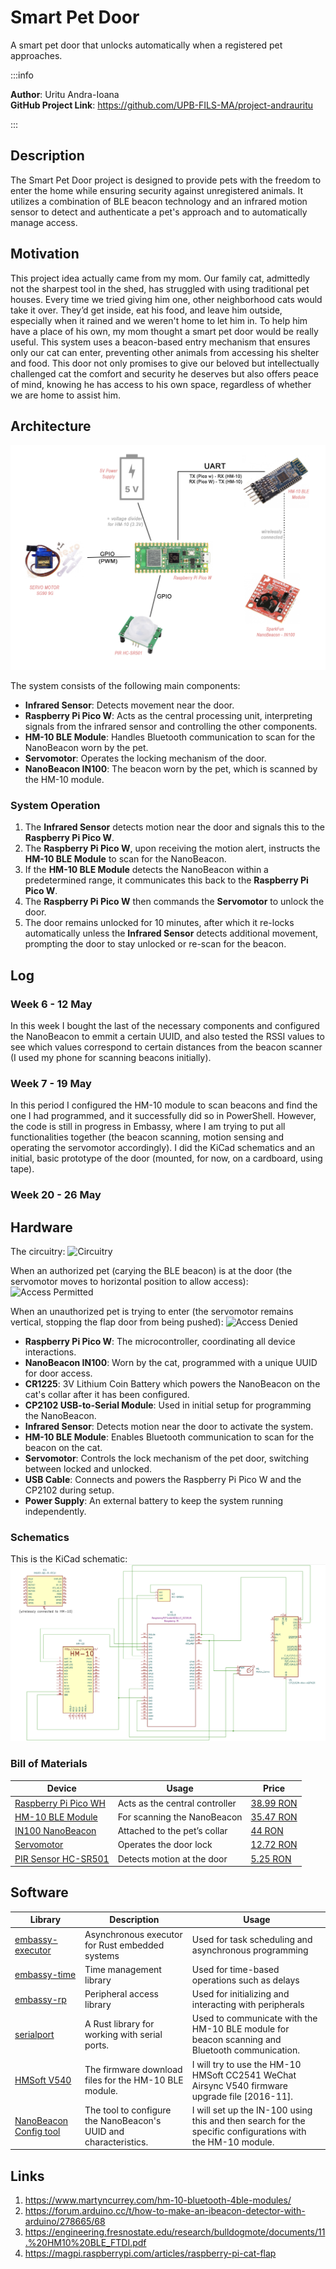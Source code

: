 # Smart Pet Door    
A smart pet door that unlocks automatically when a registered pet approaches.

:::info 

**Author**: Uritu Andra-Ioana \
**GitHub Project Link**: https://github.com/UPB-FILS-MA/project-andrauritu

:::

## Description

The Smart Pet Door project is designed to provide pets with the freedom to enter the home while ensuring security against unregistered animals. It utilizes a combination of BLE beacon technology and an infrared motion sensor to detect and authenticate a pet's approach and to automatically manage access.
## Motivation

This project idea actually came from my mom. Our family cat, admittedly not the sharpest tool in the shed, has struggled with using traditional pet houses. Every time we tried giving him one, other neighborhood cats would take it over. They’d get inside, eat his food, and leave him outside, especially when it rained and we weren't home to let him in. To help him have a place of his own, my mom thought a smart pet door would be really useful. This system uses a beacon-based entry mechanism that ensures only our cat can enter, preventing other animals from accessing his shelter and food. This door not only promises to give our beloved but intellectually challenged cat the comfort and security he deserves but also offers peace of mind, knowing he has access to his own space, regardless of whether we are home to assist him.

## Architecture 
![Architecture](Architecture.jpg)
 
The system consists of the following main components:
- **Infrared Sensor**: Detects movement near the door.
- **Raspberry Pi Pico W**: Acts as the central processing unit, interpreting signals from the infrared sensor and controlling the other components.
- **HM-10 BLE Module**: Handles Bluetooth communication to scan for the NanoBeacon worn by the pet.
- **Servomotor**: Operates the locking mechanism of the door.
- **NanoBeacon IN100**: The beacon worn by the pet, which is scanned by the HM-10 module.

### System Operation
1. The **Infrared Sensor** detects motion near the door and signals this to the **Raspberry Pi Pico W**.
2. The **Raspberry Pi Pico W**, upon receiving the motion alert, instructs the **HM-10 BLE Module** to scan for the NanoBeacon.
3. If the **HM-10 BLE Module** detects the NanoBeacon within a predetermined range, it communicates this back to the **Raspberry Pi Pico W**.
4. The **Raspberry Pi Pico W** then commands the **Servomotor** to unlock the door.
5. The door remains unlocked for 10 minutes, after which it re-locks automatically unless the **Infrared Sensor** detects additional movement, prompting the door to stay unlocked or re-scan for the beacon.


## Log

<!-- write every week your progress here -->

### Week 6 - 12 May
In this week I bought the last of the necessary components and configured the NanoBeacon to emmit a certain UUID, and also tested the RSSI values to see which values correspond to certain distances from the beacon scanner (I used my phone for scanning beacons initially). 

### Week 7 - 19 May
In this period I configured the HM-10 module to scan beacons and find the one I had programmed, and it successfully did so in PowerShell. However, the code is still in progress in Embassy, where I am trying to put all functionalities together (the beacon scanning, motion sensing and operating the servomotor accordingly). I did the KiCad schematics and an initial, basic prototype of the door (mounted, for now, on a cardboard, using tape). 

### Week 20 - 26 May

## Hardware

The circuitry:
![Circuitry](circuitry.png)

When an authorized pet (carying the BLE beacon) is at the door (the servomotor moves to horizontal position to allow access):
![Access Permitted](access_permitted.png)

When an unauthorized pet is trying to enter (the servomotor remains vertical, stopping the flap door from being pushed):
![Access Denied](access_denied.png)


- **Raspberry Pi Pico W**: The microcontroller, coordinating all device interactions.
- **NanoBeacon IN100**: Worn by the cat, programmed with a unique UUID for door access.
- **CR1225**: 3V Lithium Coin Battery which powers the NanoBeacon on the cat's collar after it has been configured. 
- **CP2102 USB-to-Serial Module**: Used in initial setup for programming the NanoBeacon.
- **Infrared Sensor**: Detects motion near the door to activate the system.
- **HM-10 BLE Module**: Enables Bluetooth communication to scan for the beacon on the cat.
- **Servomotor**: Controls the lock mechanism of the pet door, switching between locked and unlocked.
- **USB Cable**: Connects and powers the Raspberry Pi Pico W and the CP2102 during setup.
- **Power Supply**: An external battery to keep the system running independently.


### Schematics
This is the KiCad schematic:
![Schematic](kicad_schematic.png)


### Bill of Materials

<!-- Fill out this table with all the hardware components that you might need.

The format is 
```
| [Device](link://to/device) | This is used ... | [price](link://to/store) |

```

-->

| Device | Usage | Price |
|--------|-------|-------|
| [Raspberry Pi Pico WH](https://www.raspberrypi.com/documentation/microcontrollers/raspberry-pi-pico.html) | Acts as the central controller | [38.99 RON](https://www.optimusdigital.ro/ro/placi-raspberry-pi/12395-raspberry-pi-pico-wh.html?search_query=pico+wh&results=32) |
| [HM-10 BLE Module](https://people.ece.cornell.edu/land/courses/ece4760/PIC32/uart/HM10/DSD%20TECH%20HM-10%20datasheet.pdf) | For scanning the NanoBeacon | [35.47 RON](https://cleste.ro/modul-bluetooth-4-0-ble.html) |
| [IN100 NanoBeacon](https://cdn.sparkfun.com/assets/3/d/5/5/1/IN100-Datasheet.pdf) | Attached to the pet’s collar | [44 RON](https://www.robofun.ro/wireless/breakout-sparkfun-nanobeacon-in100.html) |
| [Servomotor](https://datasheetspdf.com/pdf-down/S/G/9/SG90-TowerPro.pdf) | Operates the door lock | [12.72 RON](https://cleste.ro/motor-servo-sg90-9g.html) |
| [PIR Sensor HC-SR501](https://www.mpja.com/download/31227sc.pdf) | Detects motion at the door | [5.25 RON](https://www.robofun.ro/pir/hc-sr501-pir-motion-sensor-module-green.html) |



## Software

| Library | Description | Usage |
|---------|-------------|-------|
|[embassy-executor](https://docs.embassy.dev/embassy-executor/git/std/index.html)|Asynchronous executor for Rust embedded systems| Used for task scheduling and asynchronous programming|
|[embassy-time](https://embassy.dev/book/dev/time_keeping.html)|Time management library  |Used for time-based operations such as delays |
|[embassy-rp](https://docs.embassy.dev/embassy-rp/git/rp2040/index.html)| Peripheral access library |Used for initializing and interacting with peripherals |
| [serialport](https://github.com/serialport/serialport-rs) | A Rust library for working with serial ports. | Used to communicate with the HM-10 BLE module for beacon scanning and Bluetooth communication. |
| [HMSoft V540](http://www.jnhuamao.cn/download_rom_en.asp?id=) | The firmware download files for the HM-10 BLE module. | I will try to use the  HM-10 HMSoft CC2541 WeChat Airsync V540 firmware upgrade file [2016-11]. |
| [NanoBeacon Config tool](https://inplay-tech.com/nanobeacon-config-tool) | The tool to configure the NanoBeacon's UUID and characteristics. | I will set up the IN-100 using this and then search for the specific configurations with the HM-10 module. |

## Links

1. https://www.martyncurrey.com/hm-10-bluetooth-4ble-modules/
2. https://forum.arduino.cc/t/how-to-make-an-ibeacon-detector-with-arduino/278665/68
3. https://engineering.fresnostate.edu/research/bulldogmote/documents/11.%20HM10%20BLE_FTDI.pdf
4. https://magpi.raspberrypi.com/articles/raspberry-pi-cat-flap
